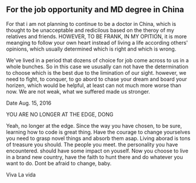 ## For the job opportunity and MD degree in China

For that i am not planning to continue to be a doctor in China, which is thought to be unacceptable and redicilous based on the theroy of my relatives and friends. HOWEVER, TO BE FRANK, IN MY OPITION, it is more meanging to follow your own heart instead of living a life according others' opinions, which usually determined which is right and which is wrong.



We've lived in a period that dozens of choice for job come across to us in a whole bunches. So in this case we ususally can not have the determination to choose which is the best due to the limination of our sight. however, we need to fight, to conquer, to go abord to chase your dream and board your horizen, which would be helpful, at least can not much more worse than now. We are not weak, what we suffered made us stronger.



Date Aug. 15, 2016



YOU ARE NO LONGER AT THE EDGE, DONG

Yeah, no longer at the edge. Since the way you have chosen, to be sure, learning how to code is great thing. Have the courage to change yourselves you need to grasp novel things and absorb them asap. Living aborad is tons of treasure you should. The people you meet. the personality you have encountered. should have some impact on youself. Now you choose to live in a brand new country, have the faith to hunt there and do whatever you want to do. Dont be afraid to change, baby.

Viva La vida



